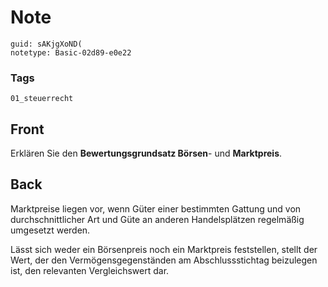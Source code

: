 # Note
```
guid: sAKjgXoND(
notetype: Basic-02d89-e0e22
```

### Tags
```
01_steuerrecht
```

## Front
Erklären Sie den <b>Bewertungsgrundsatz Börsen</b>- und
<b>Marktpreis</b>.

## Back
Marktpreise liegen vor, wenn Güter einer bestimmten Gattung und von durchschnittlicher Art und Güte an anderen Handelsplätzen regelmäßig umgesetzt werden. 

Lässt sich weder ein Börsenpreis noch ein Marktpreis feststellen, stellt der Wert, der den Vermögensgegenständen am Abschlussstichtag beizulegen ist, den relevanten Vergleichswert dar.
